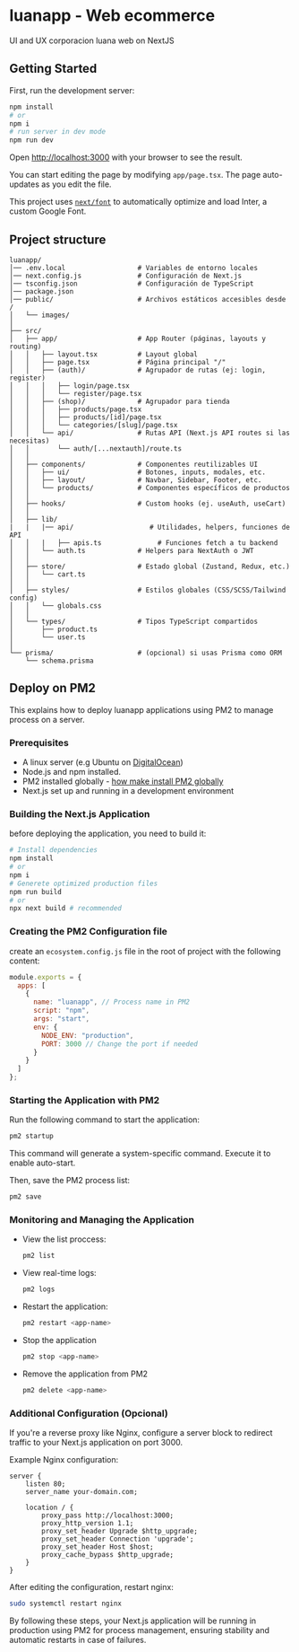 # luanapp - Web ecommerce
UI and UX corporacion luana web on NextJS

## Getting Started

First, run the development server:

```bash
npm install
# or 
npm i
# run server in dev mode
npm run dev
```

Open [http://localhost:3000](http://localhost:3000) with your browser to see the result.

You can start editing the page by modifying `app/page.tsx`. The page auto-updates as you edit the file.

This project uses [`next/font`](https://nextjs.org/docs/basic-features/font-optimization) to automatically optimize and load Inter, a custom Google Font.

## Project structure
```
luanapp/
│── .env.local                  # Variables de entorno locales
│── next.config.js              # Configuración de Next.js
│── tsconfig.json               # Configuración de TypeScript
│── package.json
│── public/                     # Archivos estáticos accesibles desde /
│   └── images/
│
├── src/
│   ├── app/                    # App Router (páginas, layouts y routing)
│   │   ├── layout.tsx          # Layout global
│   │   ├── page.tsx            # Página principal "/"
│   │   ├── (auth)/             # Agrupador de rutas (ej: login, register)
│   │   │   ├── login/page.tsx
│   │   │   └── register/page.tsx
│   │   ├── (shop)/             # Agrupador para tienda
│   │   │   ├── products/page.tsx
│   │   │   ├── products/[id]/page.tsx
│   │   │   └── categories/[slug]/page.tsx
│   │   └── api/                # Rutas API (Next.js API routes si las necesitas)
│   │       └── auth/[...nextauth]/route.ts
│   │
│   ├── components/             # Componentes reutilizables UI
│   │   ├── ui/                 # Botones, inputs, modales, etc.
│   │   ├── layout/             # Navbar, Sidebar, Footer, etc.
│   │   └── products/           # Componentes específicos de productos
│   │
│   ├── hooks/                  # Custom hooks (ej. useAuth, useCart)
│   │
│   ├── lib/
|   |   |── api/                   # Utilidades, helpers, funciones de API
│   │   |   ├── apis.ts              # Funciones fetch a tu backend
│   │   └── auth.ts             # Helpers para NextAuth o JWT
│   │
│   ├── store/                  # Estado global (Zustand, Redux, etc.)
│   │   └── cart.ts
│   │
│   ├── styles/                 # Estilos globales (CSS/SCSS/Tailwind config)
│   │   └── globals.css
│   │
│   └── types/                  # Tipos TypeScript compartidos
│       ├── product.ts
│       └── user.ts
│
└── prisma/                     # (opcional) si usas Prisma como ORM
    └── schema.prisma
```


## Deploy on PM2

This explains how to deploy luanapp applications using PM2 to manage process on a server.

### Prerequisites
* A linux server (e.g Ubuntu on [DigitalOcean]((https://www.digitalocean.com/)))
* Node.js and npm installed.
* PM2 installed globally - [how make install PM2 globally](https://pm2-io.translate.goog/docs/runtime/guide/installation/?_x_tr_sl=en&_x_tr_tl=es&_x_tr_hl=es&_x_tr_pto=tc)
* Next.js set up and running in a development environment

### Building the Next.js Application
before deploying the application, you need to build it:

```bash
# Install dependencies
npm install 
# or
npm i
# Generete optimized production files
npm run build
# or
npx next build # recommended
```

### Creating the PM2 Configuration file
create an `ecosystem.config.js` file in the root of project with the following content:

```js
module.exports = {
  apps: [
    {
      name: "luanapp", // Process name in PM2
      script: "npm",
      args: "start",
      env: {
        NODE_ENV: "production",
        PORT: 3000 // Change the port if needed
      }
    }
  ]
};
```

### Starting the Application with PM2
Run the following command to start the application:
```bash
pm2 startup
```
This command will generate a system-specific command. Execute it to enable auto-start.

Then, save the PM2 process list:
```bash
pm2 save
```

### Monitoring and Managing the Application
* View the list proccess:
  ```bash
  pm2 list
  ```
* View real-time logs:
  ```bash
  pm2 logs
  ```
* Restart the application:
  ```bash
  pm2 restart <app-name>
  ```
* Stop the application
  ```bash
  pm2 stop <app-name>
  ```
* Remove the application from PM2
  ```bash
  pm2 delete <app-name>
  ```

### Additional Configuration (Opcional)
If you're a reverse proxy like Nginx, configure a server block to redirect traffic to your Next.js application on port 3000.

Example Nginx configuration:
```nginx
server {
    listen 80;
    server_name your-domain.com;

    location / {
        proxy_pass http://localhost:3000;
        proxy_http_version 1.1;
        proxy_set_header Upgrade $http_upgrade;
        proxy_set_header Connection 'upgrade';
        proxy_set_header Host $host;
        proxy_cache_bypass $http_upgrade;
    }
}
```
After editing the configuration, restart nginx:
```bash
sudo systemctl restart nginx
```
By following these steps, your Next.js application will be running in production using PM2 for process management, ensuring stability and automatic restarts in case of failures.